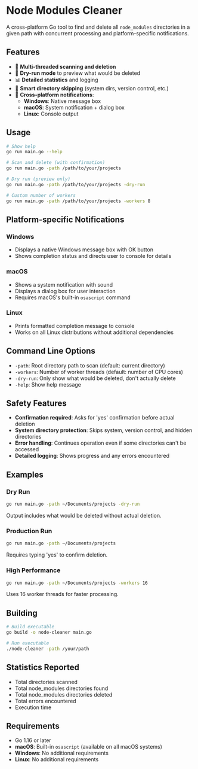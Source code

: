 # Node Modules Cleaner

A cross-platform Go tool to find and delete all `node_modules` directories in a given path with concurrent processing and platform-specific notifications.

## Features

- 🚀 **Multi-threaded scanning and deletion**
- 🧪 **Dry-run mode** to preview what would be deleted
- 📊 **Detailed statistics** and logging
- 🎯 **Smart directory skipping** (system dirs, version control, etc.)
- 💬 **Cross-platform notifications**:
  - **Windows**: Native message box
  - **macOS**: System notification + dialog box
  - **Linux**: Console output

## Usage

```bash
# Show help
go run main.go --help

# Scan and delete (with confirmation)
go run main.go -path /path/to/your/projects

# Dry run (preview only)
go run main.go -path /path/to/your/projects -dry-run

# Custom number of workers
go run main.go -path /path/to/your/projects -workers 8
```

## Platform-specific Notifications

### Windows
- Displays a native Windows message box with OK button
- Shows completion status and directs user to console for details

### macOS
- Shows a system notification with sound
- Displays a dialog box for user interaction
- Requires macOS's built-in `osascript` command

### Linux
- Prints formatted completion message to console
- Works on all Linux distributions without additional dependencies

## Command Line Options

- `-path`: Root directory path to scan (default: current directory)
- `-workers`: Number of worker threads (default: number of CPU cores)
- `-dry-run`: Only show what would be deleted, don't actually delete
- `-help`: Show help message

## Safety Features

- **Confirmation required**: Asks for 'yes' confirmation before actual deletion
- **System directory protection**: Skips system, version control, and hidden directories
- **Error handling**: Continues operation even if some directories can't be accessed
- **Detailed logging**: Shows progress and any errors encountered

## Examples

### Dry Run
```bash
go run main.go -path ~/Documents/projects -dry-run
```
Output includes what would be deleted without actual deletion.

### Production Run
```bash
go run main.go -path ~/Documents/projects
```
Requires typing 'yes' to confirm deletion.

### High Performance
```bash
go run main.go -path ~/Documents/projects -workers 16
```
Uses 16 worker threads for faster processing.

## Building

```bash
# Build executable
go build -o node-cleaner main.go

# Run executable
./node-cleaner -path /your/path
```

## Statistics Reported

- Total directories scanned
- Total node_modules directories found
- Total node_modules directories deleted
- Total errors encountered
- Execution time

## Requirements

- Go 1.16 or later
- **macOS**: Built-in `osascript` (available on all macOS systems)
- **Windows**: No additional requirements
- **Linux**: No additional requirements
